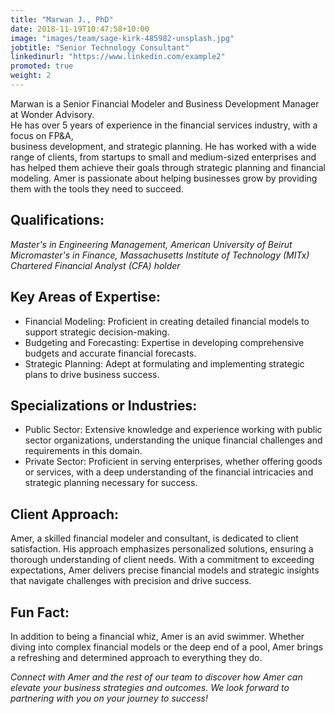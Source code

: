 ```yaml
---
title: "Marwan J., PhD"
date: 2018-11-19T10:47:58+10:00
image: "images/team/sage-kirk-485982-unsplash.jpg"
jobtitle: "Senior Technology Consultant"
linkedinurl: "https://www.linkedin.com/example2"
promoted: true
weight: 2
---
```


Marwan is a Senior Financial Modeler and Business Development Manager at Wonder Advisory.<br>
He has over 5 years of experience in the financial services industry, with a focus on FP&A, <br>
business development, and strategic planning. He has worked with a wide range of clients, from startups to small and medium-sized enterprises and has helped them achieve their goals through strategic planning and financial modeling. Amer is passionate about helping businesses grow by providing them with the tools they need to succeed.

## Qualifications:

_Master's in Engineering Management, American University of Beirut_ <br>
_Micromaster's in Finance, Massachusetts Institute of Technology (MITx)_ <br>
_Chartered Financial Analyst (CFA) holder_ <br>

## Key Areas of Expertise:


 - Financial Modeling: Proficient in creating detailed financial models to support strategic decision-making.<br>
 - Budgeting and Forecasting: Expertise in developing comprehensive budgets and accurate financial forecasts.<br>
 - Strategic Planning: Adept at formulating and implementing strategic plans to drive business success.<br>

## Specializations or Industries:

 - Public Sector: Extensive knowledge and experience working with public sector organizations, understanding the unique financial challenges and requirements in this domain.<br>
 - Private Sector: Proficient in serving enterprises, whether offering goods or services, with a deep understanding of the financial intricacies and strategic planning necessary for success.<br>

## Client Approach:
Amer, a skilled financial modeler and consultant, is dedicated to client satisfaction. His approach emphasizes personalized solutions, ensuring a thorough understanding of client needs. With a commitment to exceeding expectations, Amer delivers precise financial models and strategic insights that navigate challenges with precision and drive success.

## Fun Fact:
In addition to being a financial whiz, Amer is an avid swimmer. Whether diving into complex financial models or the deep end of a pool, Amer brings a refreshing and determined approach to everything they do.

*Connect with Amer and the rest of our team to discover how Amer can elevate your business strategies and outcomes. We look forward to partnering with you on your journey to success!*
